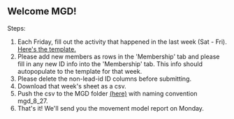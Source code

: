 ## Welcome MGD!

Steps:
1. Each Friday, fill out the activity that happened in the last week (Sat - Fri). [Here's the template.](https://docs.google.com/spreadsheets/d/143f6Sf_3_uo1Jb5m7tnuJi3t4UCYmTdXYNh8Im3lLhM/edit#gid=1296971759)
2. Please add new members as rows in the 'Membership' tab and please fill in any new ID info into the 'Membership' tab. This info should autopopulate to the template for that week.
3. Please delete the non-lead-id ID columns before submitting.
4. Download that week's sheet as a csv.
5. Push the csv to the MGD folder [(here)](https://github.com/christinevandev/Movement-Proposals/tree/main/communities/MGD) with naming convention mgd_8_27.
6. That's it! We'll send you the movement model report on Monday.


